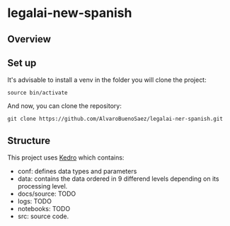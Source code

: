 # legalai-new-spanish

## Overview


## Set up

It's advisable to install a venv in the folder you will clone the project:
``` python3 -m venv . 
source bin/activate
```
And now, you can clone the repository:
```
git clone https://github.com/AlvaroBuenoSaez/legalai-ner-spanish.git
```
## Structure

This project uses [Kedro](https://kedro.readthedocs.io/en/stable/) which contains:
- conf: defines data types and parameters
- data: contains the data ordered in 9 differend levels depending on its processing level.
- docs/source: TODO
- logs: TODO
- notebooks: TODO
- src: source code.
